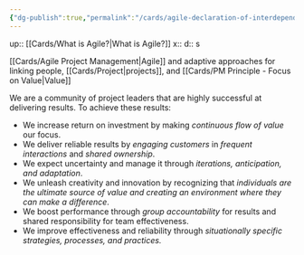 ```yaml
---
{"dg-publish":true,"permalink":"/cards/agile-declaration-of-interdependence/"}
---
```


up:: [[Cards/What is Agile?\|What is Agile?]] 
x:: 
d:: s

[[Cards/Agile Project Management\|Agile]] and adaptive approaches for linking people, [[Cards/Project\|projects]], and [[Cards/PM Principle - Focus on Value\|Value]]

We are a community of project leaders that are highly successful at delivering results. To achieve these results:

- We increase return on investment by making *continuous flow of value* our focus.
- We deliver reliable results by *engaging customers* in *frequent interactions* and *shared ownership*.
- We expect uncertainty and manage it through *iterations, anticipation, and adaptation*.
- We unleash creativity and innovation by recognizing that *individuals are the ultimate source of value and creating an environment where they can make a difference*.
- We boost performance through *group accountability* for results and shared responsibility for team effectiveness.
- We improve effectiveness and reliability through *situationally specific strategies, processes, and practices.*